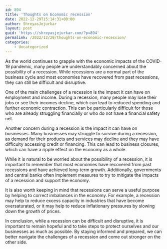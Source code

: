 ```yaml
---
id: 894
title: 'Thoughts on Economic recession'
date: 2022-12-29T15:14:31+00:00
author: ShreyasJejurkar
layout: post
guid: 'https://shreyasjejurkar.com/?p=894'
permalink: /2022/12/29/thoughts-on-economic-recession/
categories:
    - Uncategorized
---
```


As the world continues to grapple with the economic impacts of the COVID-19 pandemic, many people are understandably concerned about the possibility of a recession. While recessions are a normal part of the business cycle and most economies have recovered from past recessions, they can still be difficult and disruptive.

One of the main challenges of a recession is the impact it can have on employment and income. During a recession, many people may lose their jobs or see their incomes decline, which can lead to reduced spending and further economic contraction. This can be particularly difficult for those who are already struggling financially or who do not have a financial safety net.

Another concern during a recession is the impact it can have on businesses. Many businesses may struggle to survive during a recession, as demand for their products and services may decline and they may have difficulty accessing credit or financing. This can lead to business closures, which can have a ripple effect on the economy as a whole.

While it is natural to be worried about the possibility of a recession, it is important to remember that most economies have recovered from past recessions and have achieved long-term growth. Additionally, governments and central banks often implement measures to try to mitigate the impacts of a recession and support the economy.

It is also worth keeping in mind that recessions can serve a useful purpose by helping to correct imbalances in the economy. For example, a recession may help to reduce excess capacity in industries that have become oversaturated, or it may help to reduce inflationary pressures by slowing down the growth of prices.

In conclusion, while a recession can be difficult and disruptive, it is important to remain hopeful and to take steps to protect ourselves and our businesses as much as possible. By staying informed and prepared, we can better navigate the challenges of a recession and come out stronger on the other side.